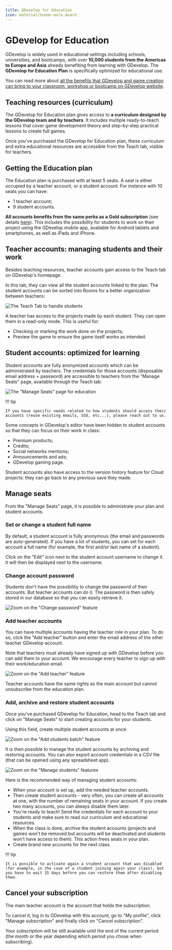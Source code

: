 ```yaml
---
title: GDevelop for Education
icon: material/human-male-board
---
```


# GDevelop for Education

GDevelop is widely used in educational settings including schools, universities, and bootcamps, with over **10,000 students from the Americas to Europe and Asia** already benefiting from learning with GDevelop. The **GDevelop for Education Plan** is specifically optimized for educational use.

You can read more about [all the benefits that GDevelop and game creation can bring to your classroom, workshop or bootcamp on GDevelop website](https://gdevelop.io/education).

## Teaching resources (curriculum)

The GDevelop for Education plan gives access to **a curriculum designed by the GDevelop team and by teachers**. It includes multiple ready-to-teach lessons that cover game development theory and step-by-step practical lessons to create full games.

Once you've purchased the GDevelop for Education plan, these curriculum and extra educational resources are accessible from the Teach tab, visible for teachers.

## Getting the Education plan

The Education plan is purchased with at least 5 seats. A seat is either occupied by a teacher account, or a student account.
For instance with 10 seats you can have:

- 1 teacher account;
- 9 student accounts.

**All accounts benefits from the same perks as a Gold subscription** (see details [here](https://gdevelop.io/pricing)). This includes the possibility for students to work on their project using the GDevelop mobile app, available for Android tablets and smartphones, as well as iPads and iPhone.

## Teacher accounts: managing students and their work

Besides teaching resources, teacher accounts gain access to the Teach tab on GDevelop's homepage.

In this tab, they can view all the student accounts linked to the plan. The student accounts can be sorted into Rooms for a better organization between teachers:

![The Teach Tab to handle students](./classroom-tab.png)

A teacher has access to the projects made by each student. They can open them in a read-only mode. This is useful for:

- Checking or marking the work done on the projects;
- Preview the game to ensure the game itself works as intended.

## Student accounts: optimized for learning

Student accounts are fully anonymized accounts which can be administrated by teachers. The credentials for those accounts (disposable email address + password) are accessible to teachers from the "Manage Seats" page, available through the Teach tab:

![The "Manage Seats" page for education](./manage-edu-seats.png)

!!! tip

    If you have specific needs related to how students should access their accounts (reuse existing emails, SSO, etc...), please reach out to us.

Some concepts in GDevelop's editor have been hidden to student accounts so that they can focus on their work in class:

- Premium products;
- Credits;
- Social networks mentions;
- Announcements and ads;
- GDevelop gaming page.

Student accounts also have access to the version history feature for Cloud projects: they can go back to any previous save they made.

## Manage seats

From the "Manage Seats" page, it is possible to administrate your plan and student accounts.

### Set or change a student full name

By default, a student account is fully anonymous (the email and passwords are auto-generated). 
If you have a lot of students, you can set for each account a full name (for example, the first and/or last name of a student).

Click on the "Edit" icon next to the student account username to change it. It will then be displayed next to the username.

### Change account password

Students don't have the possibility to change the password of their accounts.
But teacher accounts can do it. The password is then safely stored in our database so that you can easily retrieve it.

![Zoom on the "Change password" feature](./change-password.png)

### Add teacher accounts

You can have multiple accounts having the teacher role in your plan.
To do so, click the "Add teacher" button and enter the email address of the other teacher GDevelop account.

Note that teachers must already have signed up with GDevelop before you can add them to your account. We encourage every teacher to sign up with their work/education email.

![Zoom on the "Add teacher" feature](./add-teacher.png)

Teacher accounts have the same rights as the main account but cannot unsubscribe from the education plan.

### Add, archive and restore student accounts

Once you've purchased GDevelop for Education, head to the Teach tab and click on "Manage Seats" to start creating accounts for your students.

Using this field, create multiple student accounts at once:

![Zoom on the "Add students batch" feature](./add-multiple-students.png)

It is then possible to manage the student accounts by archiving and restoring accounts.
You can also export account credentials in a CSV file (that can be opened using any spreadsheet app).

![Zoom on the "Manage students" features](./manage-students.png)

Here is the recommended way of managing student accounts:

- When your account is set up, add the needed teacher accounts.
- Then create student accounts - very often, you can create all accounts at one, with the number of remaining seats in your account. If you create two many accounts, you can always disable them later.
- You're ready to teach! Send the credentials for each account to your students and make sure to read our curriculum and educational resources.
- When the class is done, archive the student accounts (projects and games won't be removed but accounts will be deactivated and students won't have access to them).
  This action frees seats in your plan.
- Create brand new accounts for the next class.

!!! tip

    It is possible to activate again a student account that was disabled (for example, in the case of a student joining again your class), but you have to wait 15 days before you can restore them after disabling them.

## Cancel your subscription

The main teacher account is the account that holds the subscription.

To cancel it, log in to GDevelop with this account, go to "My profile", click "Manage subscription" and finally click on "Cancel subscription".

Your subscription will be still available until the end of the current period (the month or the year depending which period you chose when subscribing).
